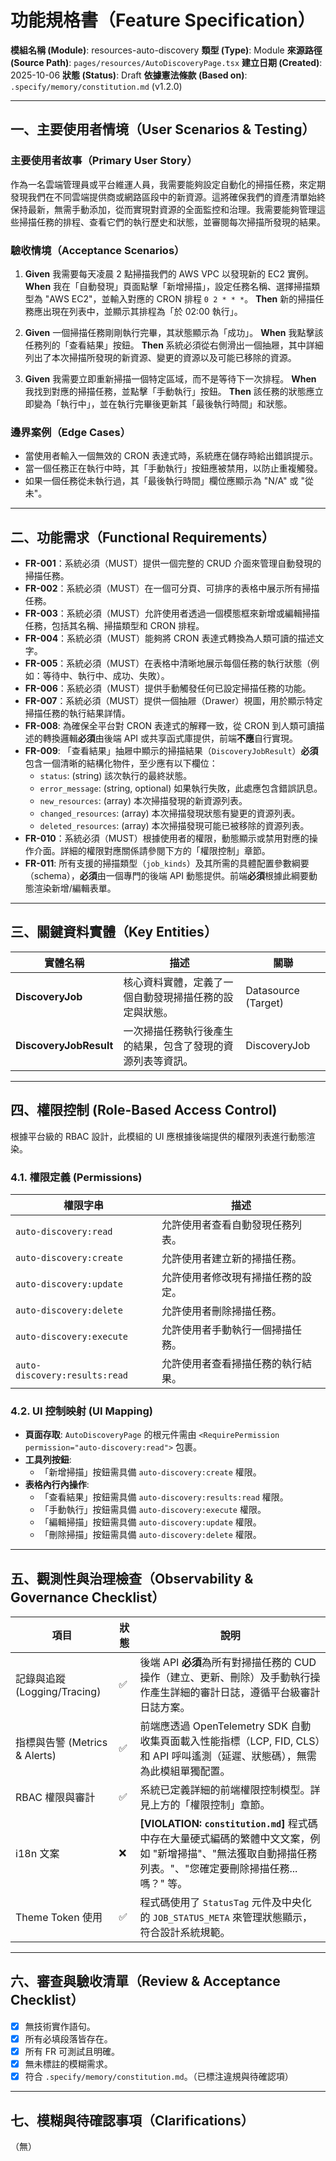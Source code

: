 # 功能規格書（Feature Specification）

**模組名稱 (Module)**: resources-auto-discovery
**類型 (Type)**: Module
**來源路徑 (Source Path)**: `pages/resources/AutoDiscoveryPage.tsx`
**建立日期 (Created)**: 2025-10-06
**狀態 (Status)**: Draft
**依據憲法條款 (Based on)**: `.specify/memory/constitution.md` (v1.2.0)

---

## 一、主要使用者情境（User Scenarios & Testing）

### 主要使用者故事（Primary User Story）
作為一名雲端管理員或平台維運人員，我需要能夠設定自動化的掃描任務，來定期發現我們在不同雲端提供商或網路區段中的新資源。這將確保我們的資產清單始終保持最新，無需手動添加，從而實現對資源的全面監控和治理。我需要能夠管理這些掃描任務的排程、查看它們的執行歷史和狀態，並審閱每次掃描所發現的結果。

### 驗收情境（Acceptance Scenarios）
1.  **Given** 我需要每天凌晨 2 點掃描我們的 AWS VPC 以發現新的 EC2 實例。
    **When** 我在「自動發現」頁面點擊「新增掃描」，設定任務名稱、選擇掃描類型為 "AWS EC2"，並輸入對應的 CRON 排程 `0 2 * * *`。
    **Then** 新的掃描任務應出現在列表中，並顯示其排程為「於 02:00 執行」。

2.  **Given** 一個掃描任務剛剛執行完畢，其狀態顯示為「成功」。
    **When** 我點擊該任務列的「查看結果」按鈕。
    **Then** 系統必須從右側滑出一個抽屜，其中詳細列出了本次掃描所發現的新資源、變更的資源以及可能已移除的資源。

3.  **Given** 我需要立即重新掃描一個特定區域，而不是等待下一次排程。
    **When** 我找到對應的掃描任務，並點擊「手動執行」按鈕。
    **Then** 該任務的狀態應立即變為「執行中」，並在執行完畢後更新其「最後執行時間」和狀態。

### 邊界案例（Edge Cases）
- 當使用者輸入一個無效的 CRON 表達式時，系統應在儲存時給出錯誤提示。
- 當一個任務正在執行中時，其「手動執行」按鈕應被禁用，以防止重複觸發。
- 如果一個任務從未執行過，其「最後執行時間」欄位應顯示為 "N/A" 或 "從未"。

---

## 二、功能需求（Functional Requirements）

- **FR-001**：系統必須（MUST）提供一個完整的 CRUD 介面來管理自動發現的掃描任務。
- **FR-002**：系統必須（MUST）在一個可分頁、可排序的表格中展示所有掃描任務。
- **FR-003**：系統必須（MUST）允許使用者透過一個模態框來新增或編輯掃描任務，包括其名稱、掃描類型和 CRON 排程。
- **FR-004**：系統必須（MUST）能夠將 CRON 表達式轉換為人類可讀的描述文字。
- **FR-005**：系統必須（MUST）在表格中清晰地展示每個任務的執行狀態（例如：等待中、執行中、成功、失敗）。
- **FR-006**：系統必須（MUST）提供手動觸發任何已設定掃描任務的功能。
- **FR-007**：系統必須（MUST）提供一個抽屜（Drawer）視圖，用於顯示特定掃描任務的執行結果詳情。
- **FR-008**: 為確保全平台對 CRON 表達式的解釋一致，從 CRON 到人類可讀描述的轉換邏輯**必須**由後端 API 或共享函式庫提供，前端**不應**自行實現。
- **FR-009**: 「查看結果」抽屜中顯示的掃描結果（`DiscoveryJobResult`）**必須**包含一個清晰的結構化物件，至少應有以下欄位：
    - `status`: (string) 該次執行的最終狀態。
    - `error_message`: (string, optional) 如果執行失敗，此處應包含錯誤訊息。
    - `new_resources`: (array) 本次掃描發現的新資源列表。
    - `changed_resources`: (array) 本次掃描發現狀態有變更的資源列表。
    - `deleted_resources`: (array) 本次掃描發現可能已被移除的資源列表。
- **FR-010**：系統必須（MUST）根據使用者的權限，動態顯示或禁用對應的操作介面。詳細的權限對應關係請參閱下方的「權限控制」章節。
- **FR-011**: 所有支援的掃描類型（`job_kinds`）及其所需的具體配置參數綱要（schema），**必須**由一個專門的後端 API 動態提供。前端**必須**根據此綱要動態渲染新增/編輯表單。

---

## 三、關鍵資料實體（Key Entities）
| 實體名稱 | 描述 | 關聯 |
|-----------|------|------|
| **DiscoveryJob** | 核心資料實體，定義了一個自動發現掃描任務的設定與狀態。 | Datasource (Target) |
| **DiscoveryJobResult** | 一次掃描任務執行後產生的結果，包含了發現的資源列表等資訊。 | DiscoveryJob |

---

## 四、權限控制 (Role-Based Access Control)

根據平台級的 RBAC 設計，此模組的 UI 應根據後端提供的權限列表進行動態渲染。

### 4.1. 權限定義 (Permissions)
| 權限字串 | 描述 |
|---|---|
| `auto-discovery:read` | 允許使用者查看自動發現任務列表。 |
| `auto-discovery:create` | 允許使用者建立新的掃描任務。 |
| `auto-discovery:update` | 允許使用者修改現有掃描任務的設定。 |
| `auto-discovery:delete` | 允許使用者刪除掃描任務。 |
| `auto-discovery:execute` | 允許使用者手動執行一個掃描任務。 |
| `auto-discovery:results:read` | 允許使用者查看掃描任務的執行結果。 |

### 4.2. UI 控制映射 (UI Mapping)
- **頁面存取**: `AutoDiscoveryPage` 的根元件需由 `<RequirePermission permission="auto-discovery:read">` 包裹。
- **工具列按鈕**:
  - 「新增掃描」按鈕需具備 `auto-discovery:create` 權限。
- **表格內行內操作**:
  - 「查看結果」按鈕需具備 `auto-discovery:results:read` 權限。
  - 「手動執行」按鈕需具備 `auto-discovery:execute` 權限。
  - 「編輯掃描」按鈕需具備 `auto-discovery:update` 權限。
  - 「刪除掃描」按鈕需具備 `auto-discovery:delete` 權限。

---

## 五、觀測性與治理檢查（Observability & Governance Checklist）

| 項目 | 狀態 | 說明 |
|------|------|------|
| 記錄與追蹤 (Logging/Tracing) | ✅ | 後端 API **必須**為所有對掃描任務的 CUD 操作（建立、更新、刪除）及手動執行操作產生詳細的審計日誌，遵循平台級審計日誌方案。 |
| 指標與告警 (Metrics & Alerts) | ✅ | 前端應透過 OpenTelemetry SDK 自動收集頁面載入性能指標（LCP, FID, CLS）和 API 呼叫遙測（延遲、狀態碼），無需為此模組單獨配置。 |
| RBAC 權限與審計 | ✅ | 系統已定義詳細的前端權限控制模型。詳見上方的「權限控制」章節。 |
| i18n 文案 | ❌ | **[VIOLATION: `constitution.md`]** 程式碼中存在大量硬式編碼的繁體中文文案，例如 "新增掃描"、"無法獲取自動掃描任務列表。"、"您確定要刪除掃描任務...嗎？" 等。 |
| Theme Token 使用 | ✅ | 程式碼使用了 `StatusTag` 元件及中央化的 `JOB_STATUS_META` 來管理狀態顯示，符合設計系統規範。 |

---

## 六、審查與驗收清單（Review & Acceptance Checklist）

- [x] 無技術實作語句。
- [x] 所有必填段落皆存在。
- [x] 所有 FR 可測試且明確。
- [x] 無未標註的模糊需求。
- [x] 符合 `.specify/memory/constitution.md`。（已標注違規與待確認項）

---

## 七、模糊與待確認事項（Clarifications）

（無）